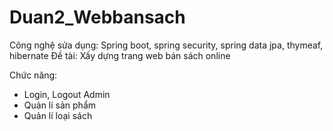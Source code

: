# Duan2_Webbansach
Công nghệ sửa dụng: Spring boot, spring security, spring data jpa, thymeaf, hibernate
Đề tài: Xấy dựng trang web bán sách online

Chức năng:
- Login, Logout
Admin
- Quản lí sản phẩm
- Quản lí loại sách


